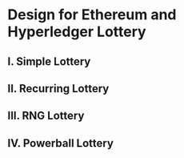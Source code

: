 # Design for Ethereum and Hyperledger Lottery
## I. Simple Lottery
## II. Recurring Lottery
## III. RNG Lottery
## IV. Powerball Lottery
